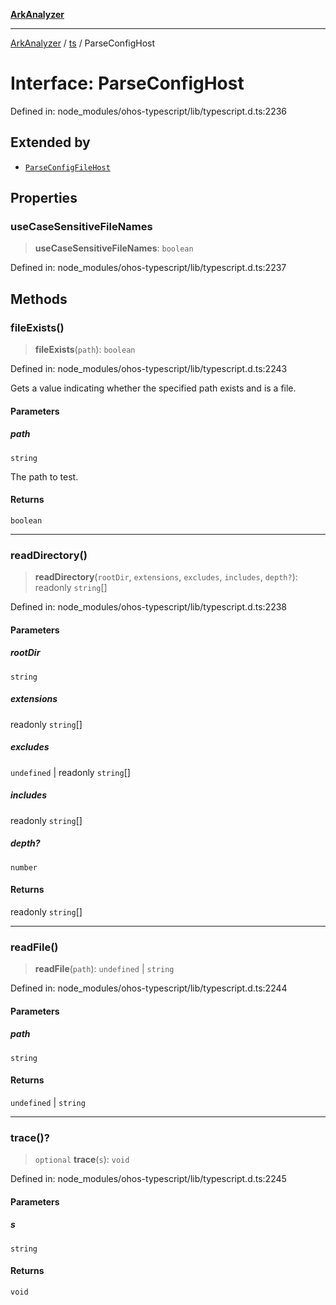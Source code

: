 [**ArkAnalyzer**](../../../../README.md)

***

[ArkAnalyzer](../../../../globals.md) / [ts](../README.md) / ParseConfigHost

# Interface: ParseConfigHost

Defined in: node\_modules/ohos-typescript/lib/typescript.d.ts:2236

## Extended by

- [`ParseConfigFileHost`](ParseConfigFileHost.md)

## Properties

### useCaseSensitiveFileNames

> **useCaseSensitiveFileNames**: `boolean`

Defined in: node\_modules/ohos-typescript/lib/typescript.d.ts:2237

## Methods

### fileExists()

> **fileExists**(`path`): `boolean`

Defined in: node\_modules/ohos-typescript/lib/typescript.d.ts:2243

Gets a value indicating whether the specified path exists and is a file.

#### Parameters

##### path

`string`

The path to test.

#### Returns

`boolean`

***

### readDirectory()

> **readDirectory**(`rootDir`, `extensions`, `excludes`, `includes`, `depth?`): readonly `string`[]

Defined in: node\_modules/ohos-typescript/lib/typescript.d.ts:2238

#### Parameters

##### rootDir

`string`

##### extensions

readonly `string`[]

##### excludes

`undefined` | readonly `string`[]

##### includes

readonly `string`[]

##### depth?

`number`

#### Returns

readonly `string`[]

***

### readFile()

> **readFile**(`path`): `undefined` \| `string`

Defined in: node\_modules/ohos-typescript/lib/typescript.d.ts:2244

#### Parameters

##### path

`string`

#### Returns

`undefined` \| `string`

***

### trace()?

> `optional` **trace**(`s`): `void`

Defined in: node\_modules/ohos-typescript/lib/typescript.d.ts:2245

#### Parameters

##### s

`string`

#### Returns

`void`
